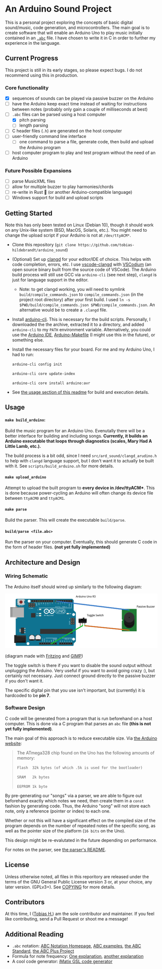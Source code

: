 # An Arduino Sound Project

This is a personal project exploring the concepts of basic digital sound/music, code generation, and microcontrollers. The main goal is to create software that will enable an Arduino Uno to play music initially contained in an [`.abc`](https://abcnotation.com/) file. I have chosen to write it in C in order to further my experience in the language.

## Current Progress

This project is still in its early stages, so please expect bugs. I do not recommend using this in production.

### Core functionality 

- [x] sequences of sounds can be played via passive buzzer on the Arduino
- [ ] have the Arduino keep exact time instead of waiting for instructions between notes (probably only gain a couple of milliseconds at best)
- [ ] `.abc` files can be parsed using a host computer
  - [x] pitch parsing
  - [ ] length parsing
- [ ] C header files (`.h`) are generated on the host computer
- [ ] user-friendly command line interface 
  - [ ] one command to parse a file, generate code, then build and upload the Arduino program
- [ ] host computer program to play and test program without the need of an Arduino

### Future Possible Expansions

- [ ] parse MusicXML files
- [ ] allow for multiple buzzer to play harmonies/chords
- [ ] re-write in Rust 🦀 (or another Arduino-compatible language)
- [ ] Windows support for build and upload scripts

## Getting Started

Note this has only been tested on Linux (Debian 10), though it should work on any Unix-like system (BSD, MacOS, Solaris, etc.). You might need to change the upload script if your Arduino is not at `/dev/ttyACM*`.

- Clone this repository (`git clone https://github.com/tobias-hildebrandt/arduino_sound`)
- (Optional) Set up [clangd](https://clangd.llvm.org/) for your editor/IDE of choice. This helps with code completion, errors, etc. I use [vscode-clangd](https://github.com/clangd/vscode-clangd) with [VSCodium](https://vscodium.com/) (an open source binary built from the source code of VSCode). The Arduino build process will still use GCC via `arduino-cli` (see next step), `clangd` is just for language support in the editor.
  - Note: to get clangd working, you will need to symlink `build/compile_commands.json` to `compile_commands.json` (in the project root directory) after your first build. I used `ln -s $PWD/build/compile_commands.json $PWD/compile_commands.json`. An alternative would be to create a `.clangd` file.
- Install [arduino-cli](https://arduino.github.io/arduino-cli/0.19/installation/). This is necessary for the build scripts. Personally, I downloaded the the archive, extracted it to a directory, and added `arduino-cli` to my `PATH` environment variable. Alternatively, you could use the [Arduino IDE](https://www.arduino.cc/en/software), [Arduino-Makefile](https://github.com/sudar/Arduino-Makefile) (I might use this in the future), or something else.
- Install the necessary files for your board. For me and my Arduino Uno, I had to run:

   `arduino-cli config init`

   `arduino-cli core update-index`

   `arduino-cli core install arduino:avr`
- See [the usage section of this readme](#usage) for build and execution details.

## Usage

#### `make build_arduino`: 

Build the music program for an Arduino Uno. Evenutally there will be a better interface for building and including songs. **Currently, it builds an Arduino executable that loops through diagnostics (scales, Mary Had A Little Lamb, etc.).** 

The build process is a bit odd, since I need `src/ard_sound/clangd_arudino.h` to help with `clangd` language support, but I don't want it to actually be built with it. See `scripts/build_arduino.sh` for more details.

#### `make upload_arduino` 

Attempt to upload the built program to **every device in /dev/ttyACM\***. This is done because power-cycling an Arduino will often change its device file between `ttyACM0` and `ttyACM1`.  

#### `make parse`

Build the parser. This will create the executable `build/parse`.

#### `build/parse <file.abc>`

Run the parser on your computer. Eventually, this should generate C code in the form of header files. **(not yet fully implemented)**

## Architecture and Design

### Wiring Schematic
The Arduino itself should wired up similarly to the following diagram:

![Wiring Diagram](/misc/wiring/wiring_diagram.png)

(diagram made with [Fritzing](https://fritzing.org/) and [GIMP](https://www.gimp.org/))

The toggle switch is there if you want to disable the sound output without unplugging the Arduino. Very useful if you want to avoid going crazy :), but certainly not necessary. Just connect ground directly to the passive buzzer if you don't want it.

The specific digital pin that you use isn't important, but (currently) it is hardcoded to be **pin 7**.

### Software Design

C code will be generated from a program that is run beforehand on a host computer. This is done via a C program that parses an `abc` file **(this is not yet fully implemented)**. 

The main goal of this approach is to reduce executable size. Via [the Arduino website](https://www.arduino.cc/en/pmwiki.php?n=Tutorial/Memory): 

> The ATmega328 chip found on the Uno has the following amounts of memory:
> 
> `Flash  32k bytes (of which .5k is used for the bootloader)`
> 
> `SRAM   2k bytes`
> 
> `EEPROM 1k byte`

By pre-generating our "songs" via a parser, we are able to figure out beforehand exactly which notes we need, then create them in a `const` fashion by generating code. Thus, the Arduino "song" will not store each note, only a reference (pointer or index) to each one.

Whether or not this will have a significant effect on the compiled size of the program depends on the number of repeated notes of the specific song, as well as the pointer size of the platform (`16 bits` on the Uno).

This design might be re-evalutated in the future depending on performance.

For notes on the parser, see [the parser's README](src/generator/README.md).

## License

Unless otherwise noted, all files in this reporitory are released under the terms of the GNU General Public License version 3 or, at your choice, any later version. (GPLv3+). See [COPYING](COPYING) for more details.

## Contributors

At this time, I ([Tobias H.](https://github.com/tobias-hildebrandt)) am the sole contributor and maintainer. If you feel like contributing, send a Pull Request or shoot me a message!

## Additional Reading

- `.abc` notation: [ABC Notation Homepage](https://abcnotation.com/), [ABC examples](https://abcnotation.com/examples), [the ABC Standard](https://abcnotation.com/wiki/abc:standard:v2.1), [the ABC Plus Project](http://abcplus.sourceforge.net/)
- Formula for note frequency: [One explanation](https://pages.mtu.edu/~suits/NoteFreqCalcs.html), [another explanation](https://en.wikipedia.org/wiki/Piano_key_frequencies)
- A cool code generator: [iMatix GSL code generator](https://github.com/imatix/gsl)

